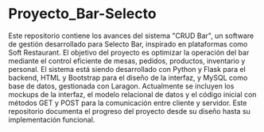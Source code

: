 # Proyecto_Bar-Selecto
Este repositorio contiene los avances del sistema "CRUD Bar", un software de gestión desarrollado para Selecto Bar, inspirado en plataformas como Soft Restaurant. El objetivo del proyecto es optimizar la operación del bar mediante el control eficiente de mesas, pedidos, productos, inventario y personal. El sistema está siendo desarrollado con Python y Flask para el backend, HTML y Bootstrap para el diseño de la interfaz, y MySQL como base de datos, gestionada con Laragon. Actualmente se incluyen los mockups de la interfaz, el modelo relacional de datos y el código inicial con métodos GET y POST para la comunicación entre cliente y servidor. Este repositorio documenta el progreso del proyecto desde su diseño hasta su implementación funcional.
